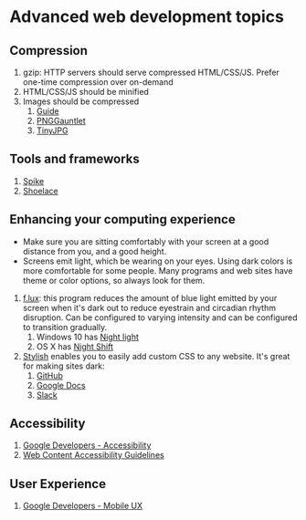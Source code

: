 # Advanced web development topics

## Compression

1. gzip: HTTP servers should serve compressed HTML/CSS/JS. Prefer one-time compression over on-demand
1. HTML/CSS/JS should be minified
1. Images should be compressed
    1. [Guide](https://images.guide/)
    1. [PNGGauntlet](https://pnggauntlet.com/)
    1. [TinyJPG](https://tinyjpg.com/)

## Tools and frameworks

1. [Spike](advanced/spike.md)
1. [Shoelace](advanced/shoelace.md)

## Enhancing your computing experience

* Make sure you are sitting comfortably with your screen at a good distance from you, and a good height.
* Screens emit light, which be wearing on your eyes. Using dark colors is more comfortable for some people. Many programs and web sites have theme or color options, so always look for them.

1. [f.lux](https://justgetflux.com/): this program reduces the amount of blue light emitted by your screen when it's dark out to reduce eyestrain and circadian rhythm disruption. Can be configured to varying intensity and can be configured to transition gradually.
    1. Windows 10 has [Night light](https://support.microsoft.com/en-us/help/4027563/windows-10-set-your-display-for-night-time)
    1. OS X has [Night Shift](https://support.apple.com/en-us/HT207513)
1. [Stylish](https://chrome.google.com/webstore/detail/stylish-custom-themes-for/fjnbnpbmkenffdnngjfgmeleoegfcffe) enables you to easily add custom CSS to any website. It's great for making sites dark:
    1. [GitHub](https://userstyles.org/styles/37035/github-dark)
    1. [Google Docs](https://userstyles.org/styles/120097/google-docs-dark-ui)
    1. [Slack](https://userstyles.org/styles/141914/slack-dark-n-flat)

## Accessibility

1. [Google Developers - Accessibility](https://developers.google.com/web/fundamentals/accessibility/)
1. [Web Content Accessibility Guidelines](https://24ways.org/2017/wcag-for-people-who-havent-read-them/)

## User Experience

1. [Google Developers - Mobile UX](https://developers.google.com/web/fundamentals/design-and-ux/principles/)
